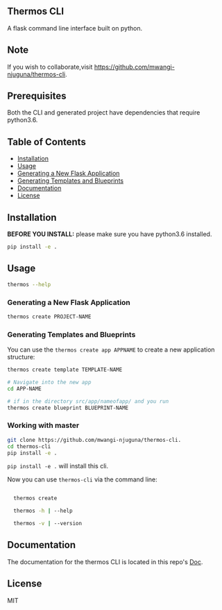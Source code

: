 ## Thermos CLI

A flask command line interface built on python. 

## Note

If you wish to collaborate,visit https://github.com/mwangi-njuguna/thermos-cli.


## Prerequisites

Both the CLI and generated project have dependencies that require python3.6.

## Table of Contents

* [Installation](#installation)
* [Usage](#usage)
* [Generating a New Flask Application](#generating-a-New-Flask-Application)
* [Generating Templates and Blueprints](#generating-Templates-and-Blueprints)
* [Documentation](#documentation)
* [License](#license)

## Installation

**BEFORE YOU INSTALL:** please make sure you have python3.6 installed.


```bash
pip install -e .
```

## Usage

```bash
thermos --help
```

### Generating a New Flask Application

```bash
thermos create PROJECT-NAME
```

### Generating Templates and Blueprints

You can use the `thermos create app APPNAME` to create a new application structure:

```bash
thermos create template TEMPLATE-NAME

# Navigate into the new app
cd APP-NAME

# if in the directory src/app/nameofapp/ and you run
thermos create blueprint BLUEPRINT-NAME

```

### Working with master

```bash
git clone https://github.com/mwangi-njuguna/thermos-cli.
cd thermos-cli
pip install -e .
```

`pip install -e .` will install this cli.

Now you can use `thermos-cli` via the command line:

```bash

  thermos create

  thermos -h | --help

  thermos -v | --version

```

## Documentation

The documentation for the thermos CLI is located in this repo's [Doc](https://github.com/mwangi-njuguna/thermos-cli/blob/thuita/DOC.md).

## License

MIT

